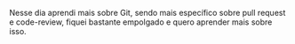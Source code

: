 Nesse dia aprendi mais sobre Git, sendo mais específico sobre pull request e code-review, fiquei bastante empolgado e quero aprender mais sobre isso.
